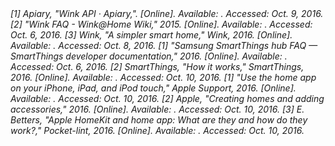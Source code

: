 <cite>
[1] Apiary, "Wink API · Apiary,". [Online]. Available:
<http://docs.winkapiv2.apiary.io/#reference/oauth/obtain-access-token>.
Accessed: Oct. 9, 2016.
</cite>

<cite>
[2] "Wink FAQ - Wink@Home Wiki," 2015. [Online]. Available: <http://wiki.winkathome.net/Wink_FAQ>.
Accessed: Oct. 6, 2016.
</cite>

<cite>
[3] Wink, "A simpler smart home," Wink, 2016. [Online]. Available: <http://www.wink.com/help/faq/>.
Accessed: Oct. 8, 2016.
</cite>
<cite>
[1] "Samsung SmartThings hub FAQ — SmartThings developer documentation," 2016. [Online].
Available: <http://docs.smartthings.com/en/latest/sept-2015-faq.html>. Accessed: Oct. 6, 2016.
</cite>

<cite>
[2] SmartThings, "How it works," SmartThings, 2016. [Online].
Available: <https://www.smartthings.com/how-it-works>. Accessed: Oct. 10, 2016.
</cite>
<cite>
[1] "Use the home app on your iPhone, iPad, and iPod touch," Apple Support, 2016. [Online].
Available: <https://support.apple.com/en-ca/HT204893>. Accessed: Oct. 10, 2016.
</cite>

<cite>
[2] Apple, "Creating homes and adding accessories," 2016. [Online]. Available:
<https://developer.apple.com/library/content/documentation/NetworkingInternet/Conceptual/HomeKitDeveloperGuide/WritingtotheHomeKitDatabase/WritingtotheHomeKitDatabase.html#//apple_ref/doc/uid/TP40015050-CH4-SW1>.
Accessed: Oct. 10, 2016.
</cite>

<cite>
[3] E. Betters, "Apple HomeKit and home app: What are they and how do they work?,"
Pocket-lint, 2016. [Online]. Available:
<http://www.pocket-lint.com/news/129922-apple-homekit-and-home-app-what-are-they-and-how-do-they-work>.
Accessed: Oct. 10, 2016.
</cite>
